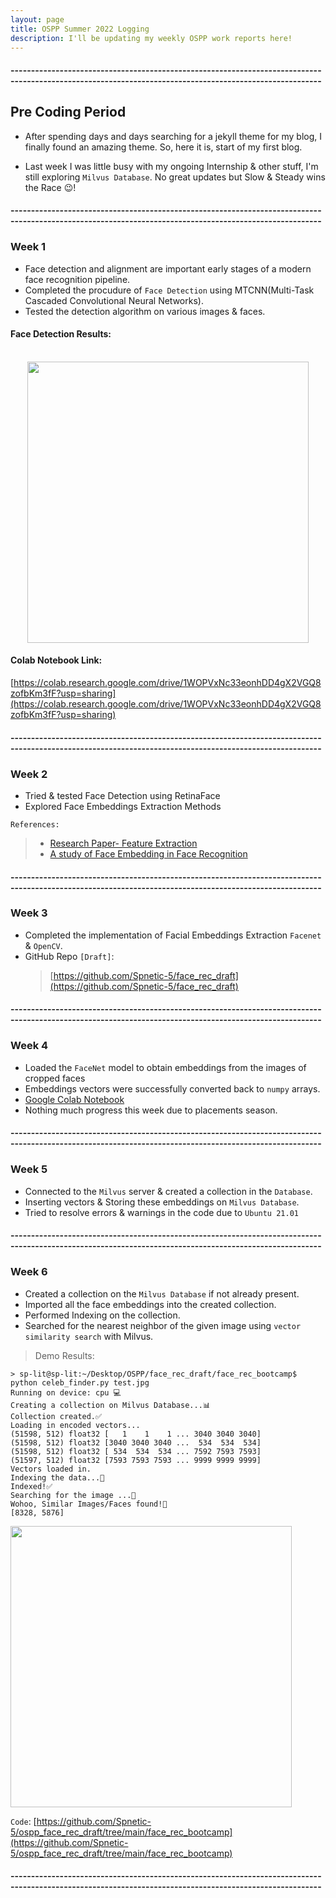 ```yaml
---
layout: page
title: OSPP Summer 2022 Logging
description: I'll be updating my weekly OSPP work reports here!
---
```


#### --------------------------------------------------------------------------------------------------------------------------------------------------------

## Pre Coding Period

- After spending days and days searching for a jekyll theme for my blog, I finally found an amazing theme. So, here it is, start of my first blog.

- Last week I was little busy with my ongoing Internship & other stuff, I'm still exploring `Milvus Database`. No great updates but Slow & Steady wins the Race 😉️!

#### --------------------------------------------------------------------------------------------------------------------------------------------------------

### Week 1

- Face detection and alignment are important early stages of a modern face recognition pipeline.
- Completed the procudure of `Face Detection` using MTCNN(Multi-Task Cascaded Convolutional Neural Networks).
- Tested the detection algorithm on various images & faces.

#### **Face Detection Results:**
<p align="center">
<br/>
<img src="https://user-images.githubusercontent.com/106381842/178055596-7f839221-9d20-4e11-ba24-fc91fc1e876f.png" height="450"/>
</p>

#### **Colab Notebook Link:**
[https://colab.research.google.com/drive/1WOPVxNc33eonhDD4gX2VGQ8zofbKm3fF?usp=sharing](https://colab.research.google.com/drive/1WOPVxNc33eonhDD4gX2VGQ8zofbKm3fF?usp=sharing)

#### --------------------------------------------------------------------------------------------------------------------------------------------------------

### Week 2

- Tried & tested Face Detection using RetinaFace
- Explored Face Embeddings Extraction Methods

`References: `

> * [Research Paper- Feature Extraction](https://www.researchgate.net/publication/313360566_FEATURE_EXTRACTION_METHODS_FOR_FACE_RECOGNITION)
> * [A study of Face Embedding in Face Recognition](https://digitalcommons.calpoly.edu/cgi/viewcontent.cgi?article=3377&context=theses)

#### --------------------------------------------------------------------------------------------------------------------------------------------------------

### Week 3

- Completed the implementation of Facial Embeddings Extraction `Facenet` & `OpenCV`.
- GitHub Repo `[Draft]`: 
    >  [https://github.com/Spnetic-5/face_rec_draft](https://github.com/Spnetic-5/face_rec_draft) 

#### --------------------------------------------------------------------------------------------------------------------------------------------------------

### Week 4

- Loaded the `FaceNet` model to obtain embeddings from the images of cropped faces
- Embeddings vectors were successfully converted back to `numpy` arrays. 
- [Google Colab Notebook](https://colab.research.google.com/drive/14e95NTPmreg2TBhhgcugJFLPs2InD-wL?usp=sharing)
- Nothing much progress this week due to placements season.

#### --------------------------------------------------------------------------------------------------------------------------------------------------------

### Week 5

- Connected to the `Milvus` server & created a collection in the `Database`.
- Inserting vectors & Storing these embeddings on `Milvus Database`.
- Tried to resolve errors & warnings in the code due to `Ubuntu 21.01`

#### --------------------------------------------------------------------------------------------------------------------------------------------------------

### Week 6

- Created a collection on the `Milvus Database` if not already present.
- Imported all the face embeddings into the created collection.
- Performed Indexing on the collection.
- Searched for the nearest neighbor of the given image using `vector similarity search` with Milvus. 

> Demo Results: 
```
> sp-lit@sp-lit:~/Desktop/OSPP/face_rec_draft/face_rec_bootcamp$ 
python celeb_finder.py test.jpg 
Running on device: cpu 💻️
Creating a collection on Milvus Database...📊️
Collection created.✅️
Loading in encoded vectors...
(51598, 512) float32 [   1    1    1 ... 3040 3040 3040]
(51598, 512) float32 [3040 3040 3040 ...  534  534  534]
(51598, 512) float32 [ 534  534  534 ... 7592 7593 7593]
(51597, 512) float32 [7593 7593 7593 ... 9999 9999 9999]
Vectors loaded in.
Indexing the data...🔢️
Indexed!✅️
Searching for the image ...🧐️
Wohoo, Similar Images/Faces found!🥳️
[8328, 5876]
```

<img src="https://user-images.githubusercontent.com/66636289/184447727-ec77dc47-25f7-430b-8593-1178683358f0.png" height="450">

`Code`: [https://github.com/Spnetic-5/ospp_face_rec_draft/tree/main/face_rec_bootcamp](https://github.com/Spnetic-5/ospp_face_rec_draft/tree/main/face_rec_bootcamp)

#### --------------------------------------------------------------------------------------------------------------------------------------------------------